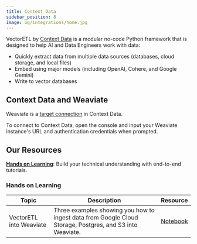 ```yaml
---
title: Context Data
sidebar_position: 8
image: og/integrations/home.jpg
---
```


VectorETL by [Context Data](https://contextdata.ai/) is a modular no-code Python framework that is designed to help AI and Data Engineers work with data:

* Quickly extract data from multiple data sources (databases, cloud storage, and local files)
* Embed using major models (including OpenAI, Cohere, and Google Gemini)
* Write to vector databases 

## Context Data and Weaviate
Weaviate is a [target connection](https://context-data.gitbook.io/context-data-1/adding-target-connections#add-a-weaviate-target-connection) in Context Data. 

To connect to Context Data, open the console and input your Weaviate instance's URL and authentication credentials when prompted.

## Our Resources 
[**Hands on Learning**](#hands-on-learning): Build your technical understanding with end-to-end tutorials.

### Hands on Learning

| Topic | Description | Resource | 
| --- | --- | --- |
| VectorETL into Weaviate | Three examples showing you how to ingest data from Google Cloud Storage, Postgres, and S3 into Weaviate. | [Notebook](https://github.com/weaviate/recipes/tree/main/integrations/data-platforms/context-data) |